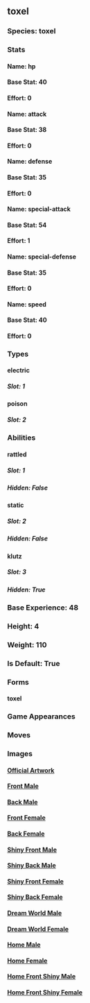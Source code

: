 ## toxel
### Species: toxel
### Stats
#### Name: hp
#### Base Stat: 40
#### Effort: 0
#### Name: attack
#### Base Stat: 38
#### Effort: 0
#### Name: defense
#### Base Stat: 35
#### Effort: 0
#### Name: special-attack
#### Base Stat: 54
#### Effort: 1
#### Name: special-defense
#### Base Stat: 35
#### Effort: 0
#### Name: speed
#### Base Stat: 40
#### Effort: 0
### Types
#### electric
##### Slot: 1
#### poison
##### Slot: 2
### Abilities
#### rattled
##### Slot: 1
##### Hidden: False
#### static
##### Slot: 2
##### Hidden: False
#### klutz
##### Slot: 3
##### Hidden: True
### Base Experience: 48
### Height: 4
### Weight: 110
### Is Default: True
### Forms
#### toxel
### Game Appearances
### Moves
### Images
#### [Official Artwork](https://raw.githubusercontent.com/PokeAPI/sprites/master/sprites/pokemon/other/official-artwork/848.png)
#### [Front Male](https://raw.githubusercontent.com/PokeAPI/sprites/master/sprites/pokemon/848.png)
#### [Back Male](https://raw.githubusercontent.com/PokeAPI/sprites/master/sprites/pokemon/back/848.png)
#### [Front Female](None)
#### [Back Female](None)
#### [Shiny Front Male](https://raw.githubusercontent.com/PokeAPI/sprites/master/sprites/pokemon/shiny/848.png)
#### [Shiny Back Male](https://raw.githubusercontent.com/PokeAPI/sprites/master/sprites/pokemon/back/848.png)
#### [Shiny Front Female](None)
#### [Shiny Back Female](None)
#### [Dream World Male](None)
#### [Dream World Female](None)
#### [Home Male](https://raw.githubusercontent.com/PokeAPI/sprites/master/sprites/pokemon/other/home/848.png)
#### [Home Female](None)
#### [Home Front Shiny Male](https://raw.githubusercontent.com/PokeAPI/sprites/master/sprites/pokemon/other/home/shiny/848.png)
#### [Home Front Shiny Female](None)